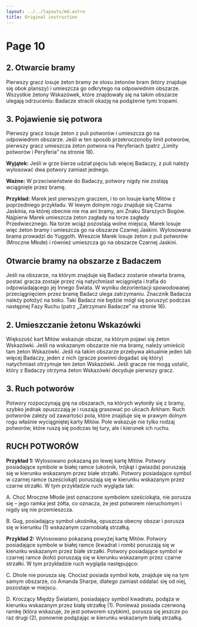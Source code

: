 ```yaml
---
layout: ../../layouts/md.astro
title: Original instruction
---
```


# Page 10

## 2. Otwarcie bramy

Pierwszy gracz losuje żeton bramy ze stosu żetonów bram (który znajduje się obok planszy) i umieszcza go odkrytego na odpowiednim obszarze. Wszystkie żetony Wskazówek, które znajdowały się na takim obszarze ulegają odrzuceniu: Badacze stracili okazję na podążenie tymi tropami.

## 3. Pojawienie się potwora

Pierwszy gracz losuje żeton z puli potworów i umieszcza go na odpowiednim obszarze. Jeśli w ten sposób przekroczonoby limit potworów, pierwszy gracz umieszcza żeton potwora na Peryferiach (patrz „Limity potworów i Peryferia” na stronie 18).

**Wyjątek:** Jeśli w grze bierze udział pięciu lub więcej Badaczy, z puli należy wylosować dwa potwory zamiast jednego.

**Ważne:** W przeciwieństwie do Badaczy, potwory nigdy nie zostają wciągnięte przez bramę.

**Przykład:** Marek jest pierwszym graczem, i to on losuje kartę Mitów z poprzedniego przykładu. W lewym dolnym rogu znajduje się Czarna Jaskinia, na której obecnie nie ma ani bramy, ani Znaku Starszych Bogów. Najpierw Marek umieszcza żeton zagłady na torze zagłady Przedwiecznego. Na torze wciąż pozostają wolne miejsca, Marek losuje więc żeton bramy i umieszcza go na obszarze Czarnej Jaskini. Wylosowana brama prowadzi do Yuggoth. Wreszcie Marek losuje żeton z puli potworów (Mroczne Młode) i również umieszcza go na obszarze Czarnej Jaskini.

## Otwarcie bramy na obszarze z Badaczem

Jeśli na obszarze, na którym znajduje się Badacz zostanie otwarta brama, postać gracza zostaje przez nią natychmiast wciągnięta i trafia do odpowiadającego jej Innego Świata. W wyniku dezorientacji spowodowanej przeciągnięciem przez bramę Badacz ulega zatrzymaniu. Znacznik Badacza należy położyć na boku. Taki Badacz nie będzie mógł się poruszyć podczas następnej Fazy Ruchu (patrz „Zatrzymani Badacze” na stronie 16).

## 2. Umieszczanie żetonu Wskazówki

Większość kart Mitów wskazuje obszar, na którym pojawi się żeton Wskazówki. Jeśli na wskazanym obszarze nie ma bramy, należy umieścić tam żeton Wskazówki. Jeśli na takim obszarze przebywa aktualnie jeden lub więcej Badaczy, jeden z nich (gracze powinni dogadać się który) natychmiast otrzymuje ten żeton Wskazówki. Jeśli gracze nie mogą ustalić, który z Badaczy otrzyma żeton Wskazówki decyduje pierwszy gracz.

## 3. Ruch potworów

Potwory rozpoczynają grę na obszarach, na których wyłoniły się z bramy, szybko jednak opuszczają je i ruszają grasować po ulicach Arkham. Ruch potworów zależy od zawartości pola, które znajduje się w prawym dolnym rogu właśnie wyciągniętej karty Mitów. Pole wskazuje nie tylko rodzaj potworów, które ruszą się podczas tej tury, ale i kierunek ich ruchu.

## RUCH POTWORÓW

**Przykład 1:**
Wylosowano pokazaną po lewej kartę Mitów. Potwory posiadające symbole w białej ramce (ukośnik, trójkąt i gwiazda) poruszają się w kierunku wskazanym przez białe strzałki. Potwory posiadające symbol w czarnej ramce (sześciokąt) poruszają się w kierunku wskazanym przez czarne strzałki. W tym przykładzie ruch wygląda tak:

A. Choć Mroczne Młode jest oznaczone symbolem sześciokąta, nie porusza się – jego ramka jest żółta, co oznacza, że jest potworem nieruchomym i nigdy się nie przemieszcza.

B. Gug, posiadający symbol ukośnika, opuszcza obecny obszar i porusza się w kierunku (1) wskazanym czarnobiałą strzałką.

**Przykład 2:**
Wylosowano pokazaną powyżej kartę Mitów. Potwory posiadające symbole w białej ramce (kwadrat i romb) poruszają się w kierunku wskazanym przez białe strzałki. Potwory posiadające symbol w czarnej ramce (koło) poruszają się w kierunku wskazanym przez czarne strzałki. W tym przykładzie ruch wygląda następująco:

C. Dhole nie porusza się. Chociaż posiada symbol koła, znajduje się na tym samym obszarze, co Amanda Sharpe, dlatego zamiast oddalać się od niej, pozostaje w miejscu.

D. Kroczący Między Światami, posiadający symbol kwadratu, podąża w kierunku wskazanym przez białą strzałkę (1). Ponieważ posiada czerwoną ramkę (która wskazuje, że jest potworem szybkim), porusza się jeszcze po raz drugi (2), ponownie podążając w kierunku wskazanym białą strzałką.

